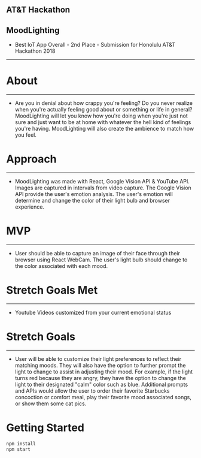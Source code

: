 ## AT&T Hackathon
## MoodLighting

* Best IoT App Overall - 2nd Place - Submission for Honolulu AT&T Hackathon 2018

***
# About
***
* Are you in denial about how crappy you're feeling? Do you never realize when you're actually feeling good about or something or life in general? MoodLighting will let you know how you're doing when you're just not sure and just want to be at home with whatever the hell kind of feelings you're having. MoodLighting will also create the ambience to match how you feel.

# Approach
***
* MoodLighting was made with React, Google Vision API & YouTube API. Images are captured in intervals from video capture. The Google Vision API provide the user's emotion analysis. The user's emotion will determine and change the color of their light bulb and browser experience.

# MVP
***
* User should be able to capture an image of their face through their browser using React WebCam. The user's light bulb should change to the color associated with each mood.

# Stretch Goals Met
***
* Youtube Videos customized from your current emotional status

# Stretch Goals
***
* User will be able to customize their light preferences to reflect their matching moods. They will also have the option to further prompt the light to change to assist in adjusting their mood. For example, if the light turns red because they are angry, they have the option to change the light to their designated "calm" color such as blue. Additional prompts and APIs would allow the user to order their favorite Starbucks concoction or comfort meal, play their favorite mood associated songs, or show them some cat pics.

# Getting Started

```js
npm install 
npm start
```